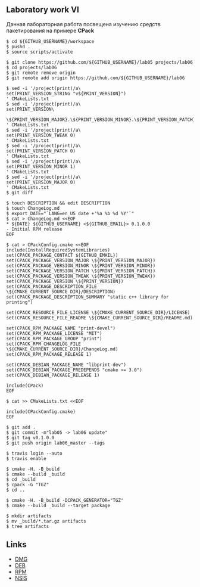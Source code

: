 ## Laboratory work VI

Данная лабораторная работа посвещена изучению средств пакетирования на примере **CPack**

```shell
$ cd ${GITHUB_USERNAME}/workspace
$ pushd .
$ source scripts/activate
```

```shell
$ git clone https://github.com/${GITHUB_USERNAME}/lab05 projects/lab06
$ cd projects/lab06
$ git remote remove origin
$ git remote add origin https://github.com/${GITHUB_USERNAME}/lab06
```

```shell
$ sed -i '/project(print)/a\
set(PRINT_VERSION_STRING "v${PRINT_VERSION}")
' CMakeLists.txt
$ sed -i '/project(print)/a\
set(PRINT_VERSION\
  \${PRINT_VERSION_MAJOR}.\${PRINT_VERSION_MINOR}.\${PRINT_VERSION_PATCH}.\${PRINT_VERSION_TWEAK})
' CMakeLists.txt
$ sed -i '/project(print)/a\
set(PRINT_VERSION_TWEAK 0)
' CMakeLists.txt
$ sed -i '/project(print)/a\
set(PRINT_VERSION_PATCH 0)
' CMakeLists.txt
$ sed -i '/project(print)/a\
set(PRINT_VERSION_MINOR 1)
' CMakeLists.txt
$ sed -i '/project(print)/a\
set(PRINT_VERSION_MAJOR 0)
' CMakeLists.txt
$ git diff
```

```shell
$ touch DESCRIPTION && edit DESCRIPTION
$ touch ChangeLog.md
$ export DATE="`LANG=en_US date +'%a %b %d %Y'`"
$ cat > ChangeLog.md <<EOF
* ${DATE} ${GITHUB_USERNAME} <${GITHUB_EMAIL}> 0.1.0.0
- Initial RPM release
EOF
```

```shell
$ cat > CPackConfig.cmake <<EOF
include(InstallRequiredSystemLibraries)
set(CPACK_PACKAGE_CONTACT ${GITHUB_EMAIL})
set(CPACK_PACKAGE_VERSION_MAJOR \${PRINT_VERSION_MAJOR})
set(CPACK_PACKAGE_VERSION_MINOR \${PRINT_VERSION_MINOR})
set(CPACK_PACKAGE_VERSION_PATCH \${PRINT_VERSION_PATCH})
set(CPACK_PACKAGE_VERSION_TWEAK \${PRINT_VERSION_TWEAK})
set(CPACK_PACKAGE_VERSION \${PRINT_VERSION})
set(CPACK_PACKAGE_DESCRIPTION_FILE \${CMAKE_CURRENT_SOURCE_DIR}/DESCRIPTION)
set(CPACK_PACKAGE_DESCRIPTION_SUMMARY "static c++ library for printing")

set(CPACK_RESOURCE_FILE_LICENSE \${CMAKE_CURRENT_SOURCE_DIR}/LICENSE)
set(CPACK_RESOURCE_FILE_README \${CMAKE_CURRENT_SOURCE_DIR}/README.md)

set(CPACK_RPM_PACKAGE_NAME "print-devel")
set(CPACK_RPM_PACKAGE_LICENSE "MIT")
set(CPACK_RPM_PACKAGE_GROUP "print")
set(CPACK_RPM_CHANGELOG_FILE \${CMAKE_CURRENT_SOURCE_DIR}/ChangeLog.md)
set(CPACK_RPM_PACKAGE_RELEASE 1)

set(CPACK_DEBIAN_PACKAGE_NAME "libprint-dev")
set(CPACK_DEBIAN_PACKAGE_PREDEPENDS "cmake >= 3.0")
set(CPACK_DEBIAN_PACKAGE_RELEASE 1)

include(CPack)
EOF
```

```shell
$ cat >> CMakeLists.txt <<EOF

include(CPackConfig.cmake)
EOF
```

```shell
$ git add .
$ git commit -m"lab05 -> lab06 update"
$ git tag v0.1.0.0
$ git push origin lab06_master --tags
```

```shell
$ travis login --auto
$ travis enable
```

```shell
$ cmake -H. -B_build
$ cmake --build _build
$ cd _build
$ cpack -G "TGZ"
$ cd ..
```

```shell
$ cmake -H. -B_build -DCPACK_GENERATOR="TGZ"
$ cmake --build _build --target package
```

```shell
$ mkdir artifacts
$ mv _build/*.tar.gz artifacts
$ tree artifacts
```

## Links

- [DMG](https://cmake.org/cmake/help/latest/module/CPackDMG.html)
- [DEB](https://cmake.org/cmake/help/latest/module/CPackDeb.html)
- [RPM](https://cmake.org/cmake/help/latest/module/CPackRPM.html)
- [NSIS](https://cmake.org/cmake/help/latest/module/CPackNSIS.html)

